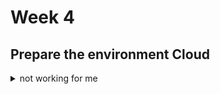 # Week 4

## Prepare the environment Cloud
<details>
  <summary>not working for me</summary>
  
1. using google big query now: 

```
terraform apply # from week1
```

2. execute web_to_gcs.py on google-colab!
more speed, space, and better than my machine.
Another option could be edit web_to_gcs to transform and upload my data.


3. execute gcs_to_bq_dag.py from week3
3. 1. Or create information manually, for example: 

Create external tables tables on gcp

```
-- CREATE EXTERNAL_TABLES
CREATE OR REPLACE EXTERNAL TABLE trips_data_all.yellow_tripdata_external_table
OPTIONS (
  format = 'parquet',
  uris = [
      'gs://dtc_data_lake_dtc-de-jloscalzo/yellow/yellow_tripdata_2019-*.parquet', 
      'gs://dtc_data_lake_dtc-de-jloscalzo/yellow/yellow_tripdata_2020-*.parquet'
    ]
);


CREATE OR REPLACE EXTERNAL TABLE trips_data_all.green_tripdata_external_table
OPTIONS (
  format = 'parquet',
  uris = [
      'gs://dtc_data_lake_dtc-de-jloscalzo/green/green_tripdata_2019-*.parquet', 
      'gs://dtc_data_lake_dtc-de-jloscalzo/green/green_tripdata_2020-*.parquet'
    ]
);

--CREATE PARTITION TABLES

CREATE OR REPLACE TABLE trips_data_all.green_tripdata 
PARTITION BY DATE(lpep_pickup_datetime) 
AS SELECT * FROM trips_data_all.green_tripdata_external_table;

CREATE OR REPLACE TABLE trips_data_all.yellow_tripdata 
PARTITION BY DATE(tpep_pickup_datetime) 
AS SELECT * FROM trips_data_all.yellow_tripdata_external_table;

```

</details>



